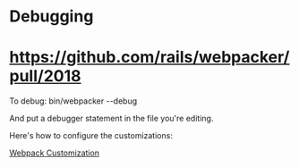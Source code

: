 # Debugging

# https://github.com/rails/webpacker/pull/2018

To debug:
bin/webpacker --debug

And put a debugger statement in the file you're editing.

Here's how to configure the customizations:

[Webpack Customization](https://github.com/rails/webpacker/blob/master/docs/webpack.md)
